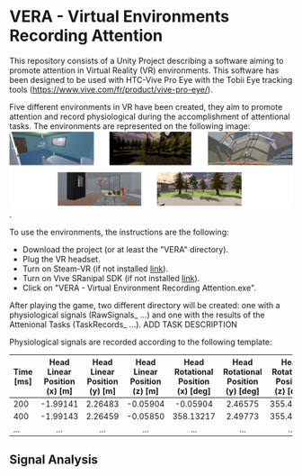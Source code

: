 # VERA - Virtual Environments Recording Attention

This repository consists of a Unity Project describing a software aiming to promote attention in Virtual Reality (VR) environments. This software has been designed to be used with HTC-Vive Pro Eye with the Tobii Eye tracking tools (https://www.vive.com/fr/product/vive-pro-eye/).

Five different environments in VR have been created, they aim to promote attention and record physiological during the accomplishment of attentional tasks. The environments are represented on the following image: 
![VR Env](GitUsefull/VirtualEnvironment.png).

To use the environments, the instructions are the following: 
- Download the project (or at least the "VERA" directory). 
- Plug the VR headset.
- Turn on Steam-VR (if not installed [link](https://store.steampowered.com/steamvr?l)).
- Turn on Vive SRanipal SDK (if not installed [link](https://developer.vive.com/resources/knowledgebase/vive-sranipal-sdk/)).
- Click on "VERA - Virtual Environment Recording Attention.exe".

After playing the game, two different directory will be created: one with a physiological signals (RawSignals_ ...) and one with the results of the Attenional Tasks (TaskRecords_ ...). 
ADD TASK DESCRIPTION

Physiological signals are recorded according to the following template: 

| Time  [ms]  | Head Linear Position (x) [m] | Head Linear Position (y) [m] | Head Linear Position (z) [m] | Head Rotational Position (x) [deg] | Head Rotational Position (y) [deg] | Head Rotational Position (z) [deg] | Eye Position (x) [m] | Eye Position (y) [m] | Eye Position (z) [m] | Eye Direction (x) | Eye Direction (y) | Eye Direction (z)  | Pupil Diameter [mm]  | Blinking Left | Blinking Right |
| ----------- |:----------------------------:|:----------------------------:|:----------------------------:|:------------------------------------:|:----------------------------------:|:----------------------------------:|:--------------------:|:--------------------:|:--------------------:|:-----------------:|:-----------------:|:------------------:|:--------------------:|:-------------:| --------------:| 
| 200        |-1.99141	|2.26483|-0.05904|-0.05904|2.46575|355.48395 |	-1.992	|2.266	|-0.055	|0.027|	-0.043	|0.999	|2.733|	0.000	|0.000|
|400	|-1.99143|	2.26459|	-0.05850|	358.13217	|2.49773	|355.46933	|-1.993|	2.266	|-0.054|	0.022	|-0.050	|0.998|	2.537|	0.000	|0.000|
|...|...|...|...|...|...|...|...|...|...|...|...|...|...|...|...


## Signal Analysis 
